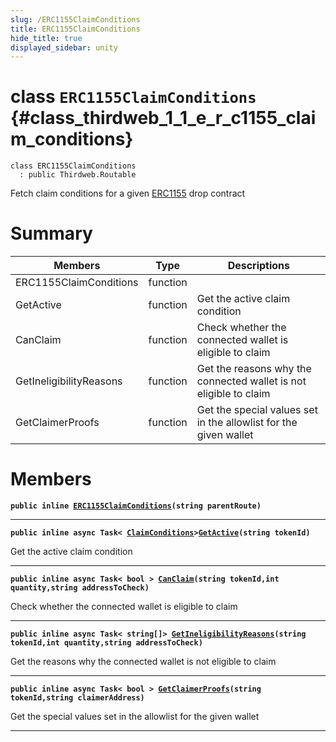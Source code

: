 ```yaml
---
slug: /ERC1155ClaimConditions
title: ERC1155ClaimConditions
hide_title: true
displayed_sidebar: unity
---
```


# class `ERC1155ClaimConditions` {#class_thirdweb_1_1_e_r_c1155_claim_conditions}

```
class ERC1155ClaimConditions
  : public Thirdweb.Routable
```

Fetch claim conditions for a given [ERC1155](docs/unity/ERC1155.md#class_thirdweb_1_1_e_r_c1155) drop contract

# Summary

| Members                 | Type     | Descriptions                                                      |
| ----------------------- | -------- | ----------------------------------------------------------------- |
| ERC1155ClaimConditions  | function |                                                                   |
| GetActive               | function | Get the active claim condition                                    |
| CanClaim                | function | Check whether the connected wallet is eligible to claim           |
| GetIneligibilityReasons | function | Get the reasons why the connected wallet is not eligible to claim |
| GetClaimerProofs        | function | Get the special values set in the allowlist for the given wallet  |

# Members

**`public inline `[`ERC1155ClaimConditions`](#class_thirdweb_1_1_e_r_c1155_claim_conditions_1a56d86a9c9855fb91895d7a3dbaae2185)`(string parentRoute)`**

---

**`public inline async Task< `[`ClaimConditions`](docs/unity/ClaimConditions.md#class_thirdweb_1_1_claim_conditions)`>`[`GetActive`](#class_thirdweb_1_1_e_r_c1155_claim_conditions_1a4a260b29d5437ffe5faa86c68f736740)`(string tokenId)`**

Get the active claim condition

---

**`public inline async Task< bool > `[`CanClaim`](#class_thirdweb_1_1_e_r_c1155_claim_conditions_1a22575b16104b3f1808755f2c3532d7c9)`(string tokenId,int quantity,string addressToCheck)`**

Check whether the connected wallet is eligible to claim

---

**`public inline async Task< string[]> `[`GetIneligibilityReasons`](#class_thirdweb_1_1_e_r_c1155_claim_conditions_1a85344a89b01f9705f6cbfdcc75c2a8df)`(string tokenId,int quantity,string addressToCheck)`**

Get the reasons why the connected wallet is not eligible to claim

---

**`public inline async Task< bool > `[`GetClaimerProofs`](#class_thirdweb_1_1_e_r_c1155_claim_conditions_1a068cd91bf3040bce3a00410467e3706a)`(string tokenId,string claimerAddress)`**

Get the special values set in the allowlist for the given wallet

---
